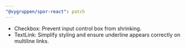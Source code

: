 ```yaml
---
"@vygruppen/spor-react": patch
---
```


- Checkbox: Prevent input control box from shrinking.
- TextLink: Simplify styling and ensure underline appears correctly on multiline links.
